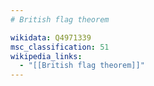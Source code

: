 ```yaml
---
# British flag theorem

wikidata: Q4971339
msc_classification: 51
wikipedia_links:
  - "[[British flag theorem]]"
---
```

